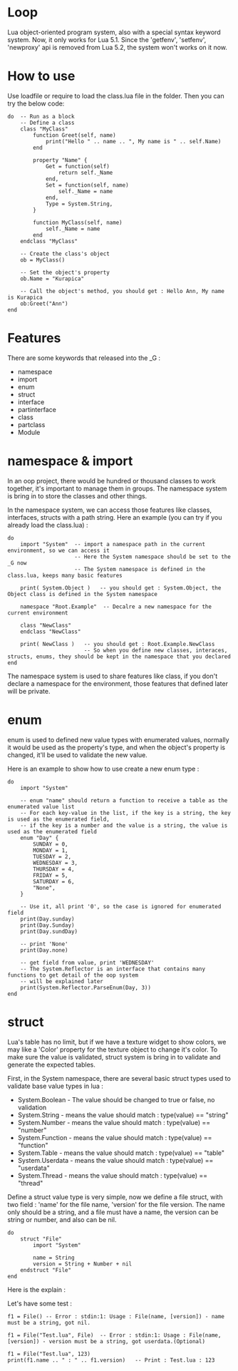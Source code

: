 Loop
====

Lua object-oriented program system, also with a special syntax keyword system. Now, it only works for Lua 5.1. Since the 'getfenv', 'setfenv', 'newproxy' api is removed from Lua 5.2, the system won't works on it now.


How to use
====

Use loadfile or require to load the class.lua file in the folder. Then you can try the below code:

	do  -- Run as a block
		-- Define a class
		class "MyClass"
			function Greet(self, name)
				print("Hello " .. name .. ", My name is " .. self.Name)
			end

			property "Name" {
				Get = function(self)
					return self._Name
				end,
				Set = function(self, name)
					self._Name = name
				end,
				Type = System.String,
			}

			function MyClass(self, name)
				self._Name = name
			end
		endclass "MyClass"

		-- Create the class's object
		ob = MyClass()

		-- Set the object's property
		ob.Name = "Kurapica"

		-- Call the object's method, you should get : Hello Ann, My name is Kurapica
		ob:Greet("Ann")
	end


Features
====

There are some keywords that released into the _G :

* namespace
* import
* enum
* struct
* interface
* partinterface
* class
* partclass
* Module


namespace & import
====

In an oop project, there would be hundred or thousand classes to work together, it's important to manage them in groups. The namespace system is bring in to store the classes and other things.

In the namespace system, we can access those features like classes, interfaces, structs with a path string. Here an example (you can try if you already load the class.lua) :

	do
		import "System"  -- import a namespace path in the current environment, so we can access it
		                 -- Here the System namespace should be set to the _G now
		                 -- The System namespace is defined in the class.lua, keeps many basic features

		print( System.Object )   -- you should get : System.Object, the Object class is defined in the System namespace

		namespace "Root.Example"  -- Decalre a new namespace for the current environment

		class "NewClass"
		endclass "NewClass"

		print( NewClass )   -- you should get : Root.Example.NewClass
		                    -- So when you define new classes, interaces, structs, enums, they should be kept in the namespace that you declared
	end

The namespace system is used to share features like class, if you don't declare a namespace for the environment, those features that defined later will be private.


enum
====

enum is used to defined new value types with enumerated values, normally it would be used as the property's type, and when the object's property is changed, it'll be used to validate the new value.

Here is an example to show how to use create a new enum type :

	do
		import "System"

		-- enum "name" should return a function to receive a table as the enumerated value list
		-- For each key-value in the list, if the key is a string, the key is used as the enumerated field,
		-- if the key is a number and the value is a string, the value is used as the enumerated field
		enum "Day" {
			SUNDAY = 0,
			MONDAY = 1,
			TUESDAY = 2,
			WEDNESDAY = 3,
		    THURSDAY = 4,
		    FRIDAY = 5,
		    SATURDAY = 6,
		    "None",
		}

		-- Use it, all print '0', so the case is ignored for enumerated field
		print(Day.sunday)
		print(Day.Sunday)
		print(Day.sundDay)

		-- print 'None'
		print(Day.none)

		-- get field from value, print 'WEDNESDAY'
		-- The System.Reflector is an interface that contains many functions to get detail of the oop system
		-- will be explained later
		print(System.Reflector.ParseEnum(Day, 3))
	end


struct
====

Lua's table has no limit, but if we have a texture widget to show colors, we may like a 'Color' property for the texture object to change it's color. To make sure the value is validated, struct system is bring in to validate and generate the expected tables.

First, in the System namespace, there are several basic struct types used to validate base value types in lua :

* System.Boolean - The value should be changed to true or false, no validation
* System.String  - means the value should match : type(value) == "string"
* System.Number  - means the value should match : type(value) == "number"
* System.Function  - means the value should match : type(value) == "function"
* System.Table  - means the value should match : type(value) == "table"
* System.Userdata  - means the value should match : type(value) == "userdata"
* System.Thread  - means the value should match : type(value) == "thread"

Define a struct value type is very simple, now we define a file struct, with two field : 'name' for the file name, 'version' for the file version. The name only should be a string, and a file must have a name, the version can be string or number, and also can be nil.

	do
		struct "File"
			import "System"

			name = String
			version = String + Number + nil
		endstruct "File"
	end

Here is the explain :



Let's have some test :

	f1 = File()	-- Error : stdin:1: Usage : File(name, [version]) - name must be a string, got nil.

	f1 = File("Test.lua", File)  -- Error : stdin:1: Usage : File(name, [version]) - version must be a string, got userdata.(Optional)

	f1 = File("Test.lua", 123)
	print(f1.name .. " : " .. f1.version)   -- Print : Test.lua : 123



















